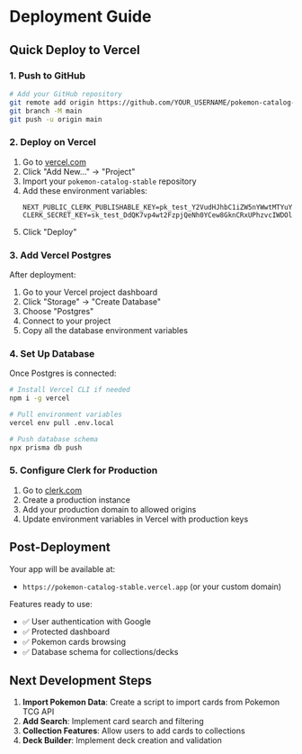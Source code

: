 # Deployment Guide

## Quick Deploy to Vercel

### 1. Push to GitHub

```bash
# Add your GitHub repository
git remote add origin https://github.com/YOUR_USERNAME/pokemon-catalog-stable.git
git branch -M main
git push -u origin main
```

### 2. Deploy on Vercel

1. Go to [vercel.com](https://vercel.com)
2. Click "Add New..." → "Project"
3. Import your `pokemon-catalog-stable` repository
4. Add these environment variables:
   ```
   NEXT_PUBLIC_CLERK_PUBLISHABLE_KEY=pk_test_Y2VudHJhbC1iZW5nYWwtMTYuY2xlcmsuYWNjb3VudHMuZGV2JA
   CLERK_SECRET_KEY=sk_test_DdQK7vp4wt2FzpjQeNh0YCew8GknCRxUPhzvcIWDOl
   ```
5. Click "Deploy"

### 3. Add Vercel Postgres

After deployment:
1. Go to your Vercel project dashboard
2. Click "Storage" → "Create Database"
3. Choose "Postgres"
4. Connect to your project
5. Copy all the database environment variables

### 4. Set Up Database

Once Postgres is connected:
```bash
# Install Vercel CLI if needed
npm i -g vercel

# Pull environment variables
vercel env pull .env.local

# Push database schema
npx prisma db push
```

### 5. Configure Clerk for Production

1. Go to [clerk.com](https://clerk.com)
2. Create a production instance
3. Add your production domain to allowed origins
4. Update environment variables in Vercel with production keys

## Post-Deployment

Your app will be available at:
- `https://pokemon-catalog-stable.vercel.app` (or your custom domain)

Features ready to use:
- ✅ User authentication with Google
- ✅ Protected dashboard
- ✅ Pokemon cards browsing
- ✅ Database schema for collections/decks

## Next Development Steps

1. **Import Pokemon Data**: Create a script to import cards from Pokemon TCG API
2. **Add Search**: Implement card search and filtering
3. **Collection Features**: Allow users to add cards to collections
4. **Deck Builder**: Implement deck creation and validation